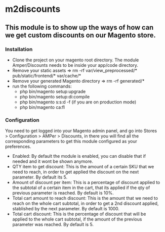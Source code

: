 # m2discounts

## This module is to show up the ways of how can we get custom discounts on our Magento store.

### Installation
- Clone the project on your magento root directory. The module Amper/Discounts needs to be inside your app/code directory.
- Remove your static assets => rm -rf var/view_preprocessed/* pub/static/frontend/* var/cache/*
- Remove your generated Magento directory => rm -rf generated/*
- run the following commands:
  - php bin/magento setup:upgrade
  - php bin/magento setup:di:compile
  - php bin/magento s:s:d -f (if you are on production mode)
  - php bin/magento ca:fl

### Configuration
You need to get logged into your Magento admin panel, and go into Stores > Configuration > AMPer > Discounts, in there you will find all the corresponding parameters to get this module configured as your preferences.
- Enabled: By default the module is enabled, you can disable that if needed and it wont be shown anymore.
- QTY item to get discount: This is the amount of a certain SKU that we need to reach, in order to get applied the discount on the next parameter. By default its 5.
- Amount of discount per item: This is a percentage of discount applied to the subtotal of a certain item in the cart, that its applied if the qty of previous parameter is reached. By default is 10%.
- Total cart amount to reach discount: This is the amount that we need to reach on the whole cart subtotal, in order to get a 2nd discount applied, stablished by the next parameter. By default is 1000.
- Total cart discount: This is the percentage of discount that will be applied to the whole cart subtotal, if the amount of the previous parameter was reached. By default is 5.